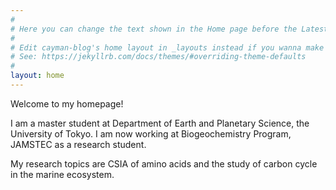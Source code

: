 ```yaml
---
#
# Here you can change the text shown in the Home page before the Latest Posts section.
#
# Edit cayman-blog's home layout in _layouts instead if you wanna make some changes
# See: https://jekyllrb.com/docs/themes/#overriding-theme-defaults
#
layout: home
---
```


Welcome to my homepage!

I am a master student at Department of Earth and Planetary Science, the University of Tokyo. I am now working at Biogeochemistry Program, JAMSTEC as a research student.

My research topics are CSIA of amino acids and the study of carbon cycle in the marine ecosystem.
